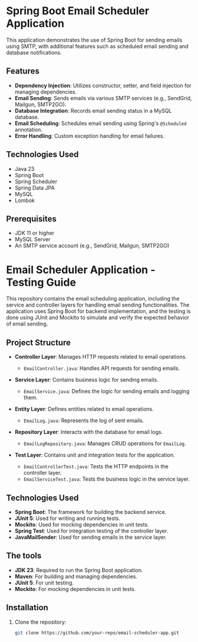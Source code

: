 # Spring Boot Email Scheduler Application

This application demonstrates the use of Spring Boot for sending emails using SMTP, with additional features such as scheduled email sending and database notifications.

## Features

- **Dependency Injection**: Utilizes constructor, setter, and field injection for managing dependencies.
- **Email Sending**: Sends emails via various SMTP services (e.g., SendGrid, Mailgun, SMTP2GO).
- **Database Integration**: Records email sending status in a MySQL database.
- **Email Scheduling**: Schedules email sending using Spring's `@Scheduled` annotation.
- **Error Handling**: Custom exception handling for email failures.

## Technologies Used

- Java 23
- Spring Boot
- Spring Scheduler
- Spring Data JPA
- MySQL
- Lombok

## Prerequisites

- JDK 11 or higher
- MySQL Server
- An SMTP service account (e.g., SendGrid, Mailgun, SMTP2GO)



# Email Scheduler Application - Testing Guide

This repository contains the email scheduling application, including the service and controller layers for handling email sending functionalities. The application uses Spring Boot for backend implementation, and the testing is done using JUnit and Mockito to simulate and verify the expected behavior of email sending.

## Project Structure

- **Controller Layer**: Manages HTTP requests related to email operations.
  - `EmailController.java`: Handles API requests for sending emails.

- **Service Layer**: Contains business logic for sending emails.
  - `EmailService.java`: Defines the logic for sending emails and logging them.
  
- **Entity Layer**: Defines entities related to email operations.
  - `EmailLog.java`: Represents the log of sent emails.
  
- **Repository Layer**: Interacts with the database for email logs.
  - `EmailLogRepository.java`: Manages CRUD operations for `EmailLog`.

- **Test Layer**: Contains unit and integration tests for the application.
  - `EmailControllerTest.java`: Tests the HTTP endpoints in the controller layer.
  - `EmailServiceTest.java`: Tests the business logic in the service layer.

## Technologies Used

- **Spring Boot**: The framework for building the backend service.
- **JUnit 5**: Used for writing and running tests.
- **Mockito**: Used for mocking dependencies in unit tests.
- **Spring Test**: Used for integration testing of the controller layer.
- **JavaMailSender**: Used for sending emails in the service layer.

## The tools

- **JDK 23**: Required to run the Spring Boot application.
- **Maven**: For building and managing dependencies.
- **JUnit 5**: For unit testing.
- **Mockito**: For mocking dependencies in unit tests.

## Installation

1. Clone the repository:

   ```bash
   git clone https://github.com/your-repo/email-scheduler-app.git


